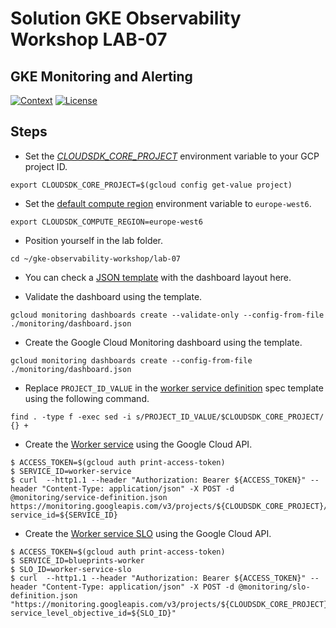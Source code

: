 # Solution GKE Observability Workshop LAB-07

## GKE Monitoring and Alerting

[![Context](https://img.shields.io/badge/GKE%20Observability%20Workshop-07-blue.svg)](#)
[![License](https://img.shields.io/badge/License-Apache%202.0-blue.svg)](https://opensource.org/licenses/Apache-2.0)


## Steps

* Set the [*CLOUDSDK_CORE_PROJECT*](https://cloud.google.com/compute/docs/gcloud-compute#default_project) environment variable to your GCP project ID.
```
export CLOUDSDK_CORE_PROJECT=$(gcloud config get-value project)
```

* Set the [default compute region](https://cloud.google.com/compute/docs/gcloud-compute#set-default-region-zone-environment-variables) environment variable to `europe-west6`.
```
export CLOUDSDK_COMPUTE_REGION=europe-west6
```

* Position yourself in the lab folder.
```
cd ~/gke-observability-workshop/lab-07
```

* You can check a [JSON template](./monitoring/dashboard.json) with the dashboard layout here.

* Validate the dashboard using the template.
```
gcloud monitoring dashboards create --validate-only --config-from-file ./monitoring/dashboard.json
```

* Create the Google Cloud Monitoring dashboard using the template.
```
gcloud monitoring dashboards create --config-from-file ./monitoring/dashboard.json
```

* Replace `PROJECT_ID_VALUE` in the [worker service definition](./monitoring/service-definition.json) spec template using the following command.
```
find . -type f -exec sed -i s/PROJECT_ID_VALUE/$CLOUDSDK_CORE_PROJECT/ {} +
```

* Create the [Worker service](https://cloud.google.com/stackdriver/docs/solutions/slo-monitoring/api/using-api#service-create) using the Google Cloud API.
```
$ ACCESS_TOKEN=$(gcloud auth print-access-token)
$ SERVICE_ID=worker-service
$ curl  --http1.1 --header "Authorization: Bearer ${ACCESS_TOKEN}" --header "Content-Type: application/json" -X POST -d @monitoring/service-definition.json https://monitoring.googleapis.com/v3/projects/${CLOUDSDK_CORE_PROJECT}/services?service_id=${SERVICE_ID}
```

* Create the [Worker service SLO](https://cloud.google.com/stackdriver/docs/solutions/slo-monitoring/api/using-api#slo-create) using the Google Cloud API.

```
$ ACCESS_TOKEN=$(gcloud auth print-access-token)
$ SERVICE_ID=blueprints-worker
$ SLO_ID=worker-service-slo
$ curl  --http1.1 --header "Authorization: Bearer ${ACCESS_TOKEN}" --header "Content-Type: application/json" -X POST -d @monitoring/slo-definition.json "https://monitoring.googleapis.com/v3/projects/${CLOUDSDK_CORE_PROJECT}/services/${SERVICE_ID}/serviceLevelObjectives?service_level_objective_id=${SLO_ID}"
```